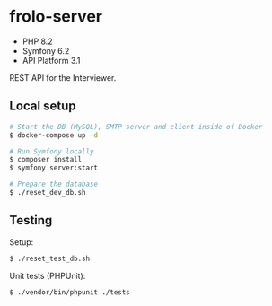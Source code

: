 # frolo-server

- PHP 8.2
- Symfony 6.2
- API Platform 3.1

REST API for the Interviewer.

## Local setup

```bash
# Start the DB (MySQL), SMTP server and client inside of Docker
$ docker-compose up -d

# Run Symfony locally
$ composer install
$ symfony server:start

# Prepare the database
$ ./reset_dev_db.sh
```

## Testing

Setup:

```bash
$ ./reset_test_db.sh
```

Unit tests (PHPUnit):

```bash
$ ./vendor/bin/phpunit ./tests
```